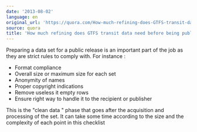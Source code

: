 ```yaml
---
date: '2013-08-02'
language: en
original_url: 'https://quora.com/How-much-refining-does-GTFS-transit-data-need-before-being-published/answer/Clément-Renaud'
source: quora
title: 'How much refining does GTFS transit data need before being published?'
---
```


Preparing a data set for a public release is an important part of the
job as they are strict rules to comply with. For instance : 

-   Format compliance
-   Overall size or maximum size for each set
-   Anonymity of names
-   Proper copyright indications
-   Remove useless it empty rows
-   Ensure right way to handle it to the recipient or publisher

 
This is the  "clean data " phase that goes after the acquisition and
processing of the set. It can take some time according to the size and
the complexity of each point in this checklist
